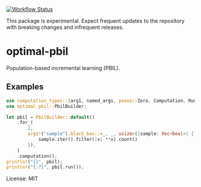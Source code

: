 [![Workflow Status](https://github.com/justinlovinger/optimal-rs/workflows/build/badge.svg)](https://github.com/justinlovinger/optimal-rs/actions?query=workflow%3A%22build%22)

This package is experimental.
Expect frequent updates to the repository
with breaking changes
and infrequent releases.

# optimal-pbil

Population-based incremental learning (PBIL).

## Examples

```rust
use computation_types::{arg1, named_args, peano::Zero, Computation, Run};
use optimal_pbil::PbilBuilder;

let pbil = PbilBuilder::default()
    .for_(
        2,
        arg1!("sample").black_box::<_, _, usize>(|sample: Vec<bool>| {
            sample.iter().filter(|x| **x).count()
        }),
    )
    .computation();
println!("{}", pbil);
println!("{:?}", pbil.run());
```

License: MIT

